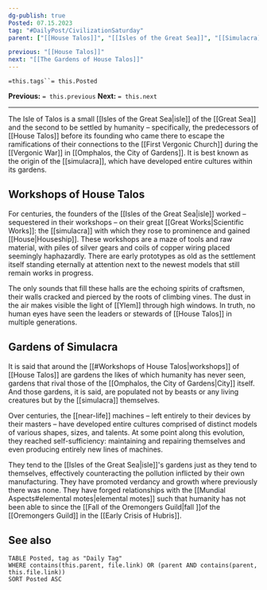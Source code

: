 ```yaml
---
dg-publish: true
Posted: 07.15.2023
tag: "#DailyPost/CivilizationSaturday"
parent: ["[[House Talos]]", "[[Isles of the Great Sea]]", "[[Simulacra]]"]

previous: "[[House Talos]]"
next: "[[The Gardens of House Talos]]"
---
```

`=this.tags``= this.Posted`

**Previous:** `= this.previous`
**Next:** `= this.next`

---

The Isle of Talos is a small [[Isles of the Great Sea|isle]] of the [[Great Sea]] and the second to be settled by humanity – specifically, the predecessors of [[House Talos]] before its founding who came there to escape the ramifications of their connections to the [[First Vergonic Church]] during the [[Vergonic War]] in [[Omphalos, the City of Gardens]]. It is best known as the origin of the [[simulacra]], which have developed entire cultures within its gardens.

## Workshops of House Talos

For centuries, the founders of the [[Isles of the Great Sea|isle]] worked – sequestered in their workshops – on their great [[Great Works|Scientific Works]]: the [[simulacra]] with which they rose to prominence and gained [[House|Houseship]]. These workshops are a maze of tools and raw material, with piles of silver gears and coils of copper wiring placed seemingly haphazardly. There are early prototypes as old as the settlement itself standing eternally at attention next to the newest models that still remain works in progress.

The only sounds that fill these halls are the echoing spirits of craftsmen, their walls cracked and pierced by the roots of climbing vines. The dust in the air makes visible the light of [[Ylem]] through high windows. In truth, no human eyes have seen the leaders or stewards of [[House Talos]] in multiple generations.

## Gardens of Simulacra

It is said that around the [[#Workshops of House Talos|workshops]] of [[House Talos]] are gardens the likes of which humanity has never seen, gardens that rival those of the [[Omphalos, the City of Gardens|City]] itself. And those gardens, it is said, are populated not by beasts or any living creatures but by the [[simulacra]] themselves.

Over centuries, the [[near-life]] machines – left entirely to their devices by their masters – have developed entire cultures comprised of distinct models of various shapes, sizes, and talents. At some point along this evolution, they reached self-sufficiency: maintaining and repairing themselves and even producing entirely new lines of machines.

They tend to the [[Isles of the Great Sea|isle]]'s gardens just as they tend to themselves, effectively counteracting the pollution inflicted by their own manufacturing. They have promoted verdancy and growth where previously there was none. They have forged relationships with the [[Mundial Aspects#elemental motes|elemental motes]] such that humanity has not been able to since the [[Fall of the Oremongers Guild|fall ]]of the [[Oremongers Guild]] in the [[Early Crisis of Hubris]].

## See also

```dataview
TABLE Posted, tag as "Daily Tag"
WHERE contains(this.parent, file.link) OR (parent AND contains(parent, this.file.link))
SORT Posted ASC
```